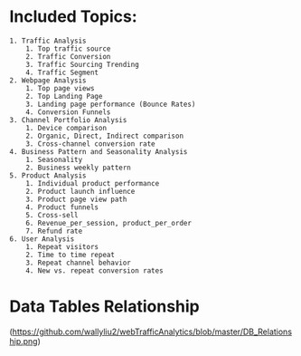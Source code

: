 # Included Topics:


    1. Traffic Analysis
        1. Top traffic source
        2. Traffic Conversion
        3. Traffic Sourcing Trending
        4. Traffic Segment
    2. Webpage Analysis
        1. Top page views
        2. Top Landing Page
        3. Landing page performance (Bounce Rates)
        4. Conversion Funnels
    3. Channel Portfolio Analysis
        1. Device comparison
        2. Organic, Direct, Indirect comparison
        3. Cross-channel conversion rate
    4. Business Pattern and Seasonality Analysis
        1. Seasonality
        2. Business weekly pattern
    5. Product Analysis
        1. Individual product performance
        2. Product launch influence
        3. Product page view path
        4. Product funnels
        5. Cross-sell
        6. Revenue_per_session, product_per_order
        7. Refund rate
    6. User Analysis
        1. Repeat visitors
        2. Time to time repeat
        3. Repeat channel behavior
        4. New vs. repeat conversion rates

# Data Tables Relationship
(https://github.com/wallyliu2/webTrafficAnalytics/blob/master/DB_Relationship.png)

